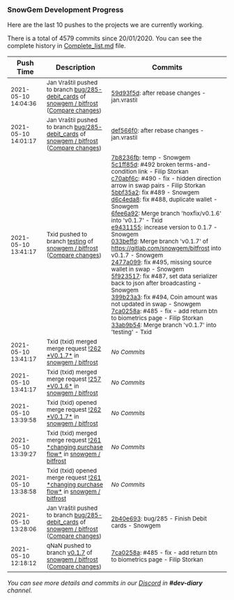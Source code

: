 
### SnowGem Development Progress

Here are the last 10 pushes to the projects we are currently working.

There is a total of 4579 commits since 20/01/2020. You can see the complete history in
 [Complete_list.md](Complete_list.md) file.

| Push Time | Description | Commits |
| --- | --- | --- |
| <sub>2021-05-10 14:04:36</sub> | <sub>Jan Vraštil pushed to branch [bug/285\-debit\_cards](https://gitlab.com/snowgem/bitfrost/commits/bug/285-debit_cards) of [snowgem / bitfrost](https://gitlab.com/snowgem/bitfrost) ([Compare changes](https://gitlab.com/snowgem/bitfrost/compare/def566f013baeb609438ea474e1a67fe83d7959c...59d93f5db10cc029e4f2ae6f87c42f9e9b848b34))</sub> | <sub>[59d93f5d](https://gitlab.com/snowgem/bitfrost/-/commit/59d93f5db10cc029e4f2ae6f87c42f9e9b848b34): after rebase changes - jan.vrastil</sub> |
| <sub>2021-05-10 14:01:17</sub> | <sub>Jan Vraštil pushed to branch [bug/285\-debit\_cards](https://gitlab.com/snowgem/bitfrost/commits/bug/285-debit_cards) of [snowgem / bitfrost](https://gitlab.com/snowgem/bitfrost) ([Compare changes](https://gitlab.com/snowgem/bitfrost/compare/2b40e693223ed28323144240e50a606dabea28f3...def566f013baeb609438ea474e1a67fe83d7959c))</sub> | <sub>[def566f0](https://gitlab.com/snowgem/bitfrost/-/commit/def566f013baeb609438ea474e1a67fe83d7959c): after rebase changes - jan.vrastil</sub> |
| <sub>2021-05-10 13:41:17</sub> | <sub>Txid pushed to branch [testing](https://gitlab.com/snowgem/bitfrost/commits/testing) of [snowgem / bitfrost](https://gitlab.com/snowgem/bitfrost) ([Compare changes](https://gitlab.com/snowgem/bitfrost/compare/39df1e229da6357bda87295c9124b2a8c9c306b7...33ab9b54d007509dd92587f23f72dc728f934169))</sub> | <sub>[7b8236fb](https://gitlab.com/snowgem/bitfrost/-/commit/7b8236fb434036edc1359412828d7d3d7f06783c): temp - Snowgem<br>[5c1ff85d](https://gitlab.com/snowgem/bitfrost/-/commit/5c1ff85dad4e1843b5c4d25bfdedc68f8023d411): #492 broken terms-and-condition link - Filip Storkan<br>[c70abf6c](https://gitlab.com/snowgem/bitfrost/-/commit/c70abf6c66922825690902a06ad8d4af5351e8e3): #490 - fix - hidden direction arrow in swap pairs - Filip Storkan<br>[5bbf35a2](https://gitlab.com/snowgem/bitfrost/-/commit/5bbf35a2f829e73acafdaa527a3d70e8b8264bc3): fix #489 - Snowgem<br>[d6c4eda8](https://gitlab.com/snowgem/bitfrost/-/commit/d6c4eda85d6b9190484e06e0e29586503ca2bdbe): fix #488, duplicate wallet - Snowgem<br>[6fee6a92](https://gitlab.com/snowgem/bitfrost/-/commit/6fee6a92cd80019439366d31070bb6ebb3f79c97): Merge branch 'hoxfix/v0.1.6' into 'v0.1.7' - Txid<br>[e9431155](https://gitlab.com/snowgem/bitfrost/-/commit/e9431155524598d8af5ff36df0b0c413c659925a): increase version to 0.1.7 - Snowgem<br>[033beffd](https://gitlab.com/snowgem/bitfrost/-/commit/033beffdf9485b36e01749e9c8cd3288c93fe1cb): Merge branch 'v0.1.7' of https://gitlab.com/snowgem/bitfrost into v0.1.7 - Snowgem<br>[2477a099](https://gitlab.com/snowgem/bitfrost/-/commit/2477a099902c2b14f3d6c53ddb0c47ef9f62c9b6): fix #495, missing source wallet in swap - Snowgem<br>[5f923517](https://gitlab.com/snowgem/bitfrost/-/commit/5f9235178e9dab8edada8aba65d755bc936c705d): fix #487, set data serializer back to json after broadcasting - Snowgem<br>[399b23a3](https://gitlab.com/snowgem/bitfrost/-/commit/399b23a3f396b45b33aa9fe456abb38297c9713f): fix #494, Coin amount was not updated in swap - Snowgem<br>[7ca0258a](https://gitlab.com/snowgem/bitfrost/-/commit/7ca0258a50c1597711f6d182c142246cd8fcfb17): #485 - fix - add return btn to biometrics page - Filip Storkan<br>[33ab9b54](https://gitlab.com/snowgem/bitfrost/-/commit/33ab9b54d007509dd92587f23f72dc728f934169): Merge branch 'v0.1.7' into 'testing' - Txid</sub> |
| <sub>2021-05-10 13:41:17</sub> | <sub>Txid (txid) merged merge request [\!262 \*V0\.1\.7\*](https://gitlab.com/snowgem/bitfrost/-/merge_requests/262) in [snowgem / bitfrost](https://gitlab.com/snowgem/bitfrost)</sub> | <sub>_No Commits_</sub> |
| <sub>2021-05-10 13:41:17</sub> | <sub>Txid (txid) merged merge request [\!257 \*V0\.1\.6\*](https://gitlab.com/snowgem/bitfrost/-/merge_requests/257) in [snowgem / bitfrost](https://gitlab.com/snowgem/bitfrost)</sub> | <sub>_No Commits_</sub> |
| <sub>2021-05-10 13:39:58</sub> | <sub>Txid (txid) opened merge request [\!262 \*V0\.1\.7\*](https://gitlab.com/snowgem/bitfrost/-/merge_requests/262) in [snowgem / bitfrost](https://gitlab.com/snowgem/bitfrost)</sub> | <sub>_No Commits_</sub> |
| <sub>2021-05-10 13:39:27</sub> | <sub>Txid (txid) merged merge request [\!261 \*changing purchase flow\*](https://gitlab.com/snowgem/bitfrost/-/merge_requests/261) in [snowgem / bitfrost](https://gitlab.com/snowgem/bitfrost)</sub> | <sub>_No Commits_</sub> |
| <sub>2021-05-10 13:38:58</sub> | <sub>Txid (txid) opened merge request [\!261 \*changing purchase flow\*](https://gitlab.com/snowgem/bitfrost/-/merge_requests/261) in [snowgem / bitfrost](https://gitlab.com/snowgem/bitfrost)</sub> | <sub>_No Commits_</sub> |
| <sub>2021-05-10 13:28:06</sub> | <sub>Jan Vraštil pushed to branch [bug/285\-debit\_cards](https://gitlab.com/snowgem/bitfrost/commits/bug/285-debit_cards) of [snowgem / bitfrost](https://gitlab.com/snowgem/bitfrost) ([Compare changes](https://gitlab.com/snowgem/bitfrost/compare/41191c3bf63d0bf190cdbdff81803ee0bdf7eeb7...2b40e693223ed28323144240e50a606dabea28f3))</sub> | <sub>[2b40e693](https://gitlab.com/snowgem/bitfrost/-/commit/2b40e693223ed28323144240e50a606dabea28f3): bug/285 - Finish Debit cards - Snowgem</sub> |
| <sub>2021-05-10 12:18:12</sub> | <sub>qNaN pushed to branch [v0\.1\.7](https://gitlab.com/snowgem/bitfrost/commits/v0.1.7) of [snowgem / bitfrost](https://gitlab.com/snowgem/bitfrost) ([Compare changes](https://gitlab.com/snowgem/bitfrost/compare/399b23a3f396b45b33aa9fe456abb38297c9713f...7ca0258a50c1597711f6d182c142246cd8fcfb17))</sub> | <sub>[7ca0258a](https://gitlab.com/snowgem/bitfrost/-/commit/7ca0258a50c1597711f6d182c142246cd8fcfb17): #485 - fix - add return btn to biometrics page - Filip Storkan</sub> |

_You can see more details and commits in our [Discord](https://discord.gg/zumGnbg) in **#dev-diary** channel._
